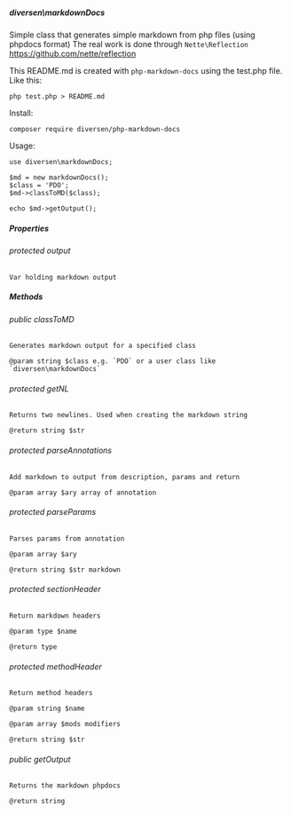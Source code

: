##### diversen\markdownDocs

Simple class that generates simple markdown from php files (using
phpdocs format) The real work is done through `Nette\Reflection`
https://github.com/nette/reflection

This README.md is created with `php-markdown-docs` using the test.php
file. Like this:

    php test.php > README.md

Install:

    composer require diversen/php-markdown-docs

Usage:

    use diversen\markdownDocs;

    $md = new markdownDocs();
    $class = 'PDO';
    $md->classToMD($class);
     
    echo $md->getOutput();

##### Properties

###### protected output

    Var holding markdown output

##### Methods

###### public classToMD

    Generates markdown output for a specified class

    @param string $class e.g. `PDO` or a user class like `diversen\markdownDocs`

###### protected getNL

    Returns two newlines. Used when creating the markdown string

    @return string $str

###### protected parseAnnotations

    Add markdown to output from description, params and return

    @param array $ary array of annotation

###### protected parseParams

    Parses params from annotation

    @param array $ary

    @return string $str markdown

###### protected sectionHeader

    Return markdown headers

    @param type $name

    @return type

###### protected methodHeader

    Return method headers

    @param string $name

    @param array $mods modifiers

    @return string $str

###### public getOutput

    Returns the markdown phpdocs

    @return string
